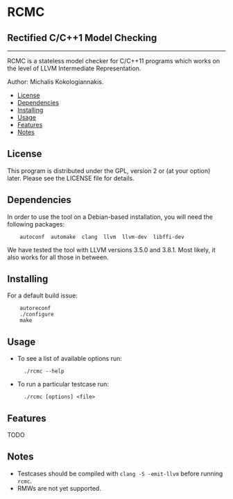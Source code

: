 RCMC
=====
Rectified C/C++1 Model Checking
-------------------------------

---

RCMC is a stateless model checker for C/C++11 programs which works on the
level of LLVM Intermediate Representation. 

Author: Michalis Kokologiannakis.

* [License](#license)
* [Dependencies](#dependencies)
* [Installing](#installing)
* [Usage](#usage)
* [Features](#features)
* [Notes](#notes)

<a name="license">License</a>
-----------------------------

This program is distributed under the GPL, version 2 or (at your option) 
later. Please see the LICENSE file for details.

<a name="dependencies">Dependencies</a>
---------------------------------------

In order to use the tool on a Debian-based installation, you will need the
following packages:

		autoconf  automake  clang  llvm  llvm-dev  libffi-dev

We have tested the tool with LLVM versions 3.5.0 and 3.8.1.
Most likely, it also works for all those in between.

<a name="installing">Installing</a>
----------------------------------

For a default build issue:

		autoreconf
		./configure
		make

<a name="usage">Usage</a>
-------------------------

* To see a list of available options run:

		./rcmc --help
		
* To run a particular testcase run:

		./rcmc [options] <file>

<a name="features">Features</a>
-------------------------------

TODO

<a name="notes">Notes</a>
------------------------

* Testcases should be compiled with `clang -S -emit-llvm` before running `rcmc`.
* RMWs are not yet supported.
